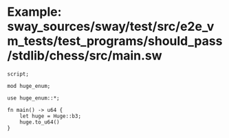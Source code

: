 # Example: sway_sources/sway/test/src/e2e_vm_tests/test_programs/should_pass/stdlib/chess/src/main.sw

```sway
script;

mod huge_enum;

use huge_enum::*;

fn main() -> u64 {
    let huge = Huge::b3;
    huge.to_u64()
}

```
